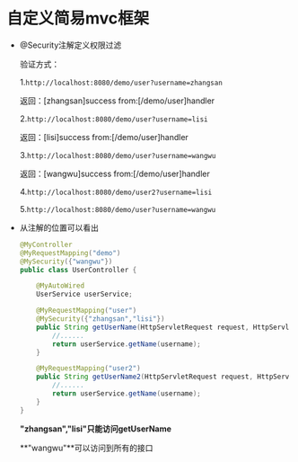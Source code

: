 # 自定义简易mvc框架

- @Security注解定义权限过滤

  验证方式：

  1.`http://localhost:8080/demo/user?username=zhangsan`

  返回：[zhangsan]success from:[/demo/user]handler

  2.`http://localhost:8080/demo/user?username=lisi`

  返回：[lisi]success from:[/demo/user]handler

  3.`http://localhost:8080/demo/user?username=wangwu`

  返回：[wangwu]success from:[/demo/user]handler

  4.`http://localhost:8080/demo/user2?username=lisi`

  5.`http://localhost:8080/demo/user?username=wangwu`

- 从注解的位置可以看出

  ```java
  @MyController
  @MyRequestMapping("demo")
  @MySecurity({"wangwu"})
  public class UserController {
  
      @MyAutoWired
      UserService userService;
  
      @MyRequestMapping("user")
      @MySecurity({"zhangsan","lisi"})
      public String getUserName(HttpServletRequest request, HttpServletResponse response,String username){
          //......
          return userService.getName(username);
      }
  
      @MyRequestMapping("user2")
      public String getUserName2(HttpServletRequest request, HttpServletResponse response,String username){
          //......
          return userService.getName(username);
      }
  }
  ```

  **"zhangsan","lisi"**只能访问**getUserName**

  **"wangwu"**可以访问到所有的接口

